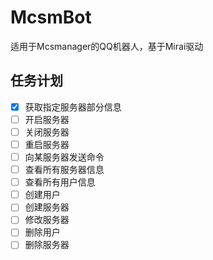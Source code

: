 # McsmBot
适用于Mcsmanager的QQ机器人，基于Mirai驱动


## 任务计划

- [x] 获取指定服务器部分信息
- [ ] 开启服务器
- [ ] 关闭服务器
- [ ] 重启服务器
- [ ] 向某服务器发送命令
- [ ] 查看所有服务器信息
- [ ] 查看所有用户信息
- [ ] 创建用户
- [ ] 创建服务器
- [ ] 修改服务器
- [ ] 删除用户
- [ ] 删除服务器
